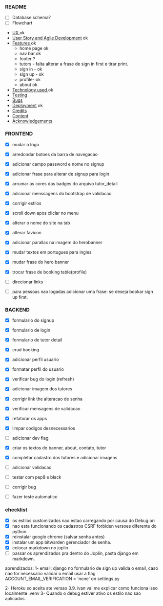 ### README

- [ ] Database schema?
- [ ] Flowchart
- [ UX ](#ux) ok
- [ User Story and Agile Development](#user-story-and-agile) ok
- [ Features ](#features) ok
    - home page ok
    - nav bar ok 
    - footer ?
    - tutors - falta alterar a frase de sign in first e tirar print.
    - sign in - ok
    - sign up - ok
    - profile- ok
    - about ok
- [ Technology used ](#technology-used)ok
- [ Testing ](#testing)  
- [ Bugs ](#bugs)  
- [ Deployment](#deployment) ok
- [ Credits](#credits)
- [ Content](#content)  
- [ Acknowledgements](#acknowledgements)  




### FRONTEND
- [x] mudar o logo
- [x] arredondar botoes da barra de navegacao
- [x] adicionar campo password e nome no signup
- [x] adicionar frase para alterar de signup para login
- [x] arrumar as cores das badges do arquivo tutor_detail 
- [x] adicionar menssagens do bootstrap de validacao 
- [x] corrigir estilos
- [x] scroll down apos cliclar no menu
- [x] alterar o nome do site na tab
- [x] alterar favicon
- [x] adicionar parallax na imagem do herobanner
- [x] mudar textos em portugues para ingles
- [x] mudar frase do hero banner
- [x] trocar frase de booking table(profile)
- [ ] direcionar links
- [ ] para pessoas nao logadas adicionar uma frase: se deseja bookar sign up first.




### BACKEND
- [x] formulario do signup
- [x] formulario de login
- [x] formulario de tutor detail
- [x] crud booking
- [x] adicionar perfil usuario
- [x] formatar perfil do usuario
- [x] verificar bug do login (refresh)
- [x] adicionar imagem dos tutores
- [x] corrigir link the alteracao de senha
- [x] verificar mensagens de validacao
- [x] refatorar os apps
- [x] limpar codigos desnecessarios
- [ ] adicionar dev flag
- [x] criar os textos do banner, about, contato, tutor
- [x] completar cadastro dos tutores e adicionar imagens
- [ ] adicionar validacao
- [ ] testar com pep8 e black
- [ ] corrigir bug
- [ ] fazer teste automatico



### checklist
- [x] os estilos customizados nao estao carregando por causa do Debug on
- [x] nao esta funcionando os cadastros CSRF forbiden versoes diferente do python
- [x] reinstalar google chrome (salvar senha antes)
- [x] instalar um app bitwarden gerenciador de senha.
- [x] colocar markdown no joplin
- [ ] passar os aprendizados pra dentro do Joplin, pasta django em markdown.

aprendizados:
1- email: django no formulario de sign up valida o email, caso nao for necessario validar o email usar a flag ACCOUNT_EMAIL_VERIFICATION = 'none' on settings.py

2- Heroku so aceita ate versao 3.9. ivan vai me explicar como funciona isso localmente .venv
3- Quando o debug estiver ativo os estilo nao sao aplicados.